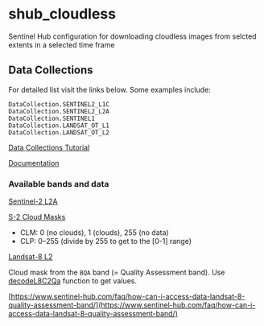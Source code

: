 # shub_cloudless
 Sentinel Hub configuration for downloading cloudless images from selcted extents in a selected time frame


## Data Collections

For detailed list visit the links below. Some examples include:

```
DataCollection.SENTINEL2_L1C
DataCollection.SENTINEL2_L2A
DataCollection.SENTINEL1
DataCollection.LANDSAT_OT_L1
DataCollection.LANDSAT_OT_L2
```

[Data Collections Tutorial](https://sentinelhub-py.readthedocs.io/en/latest/examples/data_collections.html)

[Documentation](https://docs.sentinel-hub.com/api/latest/data/)


### Available bands and data

[Sentinel-2 L2A](https://docs.sentinel-hub.com/api/latest/data/sentinel-2-l2a/#available-bands-and-data)

[S-2 Cloud Masks](https://docs.sentinel-hub.com/api/latest/user-guides/cloud-masks/)

- CLM: 0 (no clouds), 1 (clouds), 255 (no data)
- CLP: 0–255 (divide by 255 to get to the [0-1] range)

[Landsat-8 L2](https://docs.sentinel-hub.com/api/latest/data/landsat-8-l2/#available-bands-and-data)

Cloud mask from the `BQA` band (= Quality Assessment band). Use [decodeL8C2Qa](https://docs.sentinel-hub.com/api/latest/evalscript/functions/#decodel8c2qa) function to get values.

[https://www.sentinel-hub.com/faq/how-can-i-access-data-landsat-8-quality-assessment-band/](https://www.sentinel-hub.com/faq/how-can-i-access-data-landsat-8-quality-assessment-band/)

